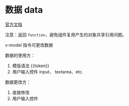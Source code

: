 # 数据 data

[官方文档](https://cn.vuejs.org/v2/api/#data)

注意：返回 `function`，避免组件复用产生的对象共享引用问题。

v-model 指令可更改数据

数据的使用方：

1. 模版语法 {{token}}
2. 用户输入控件 input、 textarea、etc.

数据更改方：

1. 直接修改
2. 用户输入控件